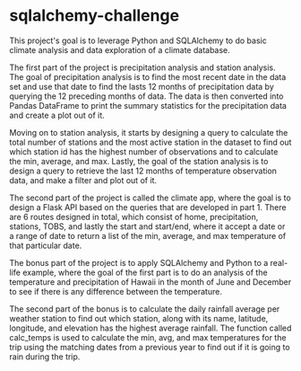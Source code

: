 # sqlalchemy-challenge

This project's goal is to leverage Python and SQLAlchemy to do basic climate analysis and data exploration of a climate database. 

The first part of the project is precipitation analysis and station analysis. The goal of precipitation analysis is to find the most recent date in the data set and use that date to find the lasts 12 months of precipitation data by querying the 12 preceding months of data. The data is then converted into Pandas DataFrame to print the summary statistics for the precipitation data and create a plot out of it. 

Moving on to station analysis, it starts by designing a query to calculate the total number of stations and the most active station in the dataset to find out which station id has the highest number of observations and to calculate the min, average, and max. Lastly, the goal of the station analysis is to design a query to retrieve the last 12 months of temperature observation data, and make a filter and plot out of it. 

The second part of the project is called the climate app, where the goal is to design a Flask API based on the queries that are developed in part 1. There are 6 routes designed in total, which consist of home, precipitation, stations, TOBS, and lastly the start and start/end, where it accept a date or a range of date to return a list of the min, average, and max temperature of that particular date. 

The bonus part of the project is to apply SQLAlchemy and Python to a real-life example, where the goal of the first part is to do an analysis of the temperature and precipitation of Hawaii in the month of June and December to see if there is any difference between the temperature. 

The second part of the bonus is to calculate the daily rainfall average per weather station to find out which station, along with its name, latitude, longitude, and elevation has the highest average rainfall. The function called calc_temps is used to calculate the min, avg, and max temperatures for the trip using the matching dates from a previous year to find out if it is going to rain during the trip. 
